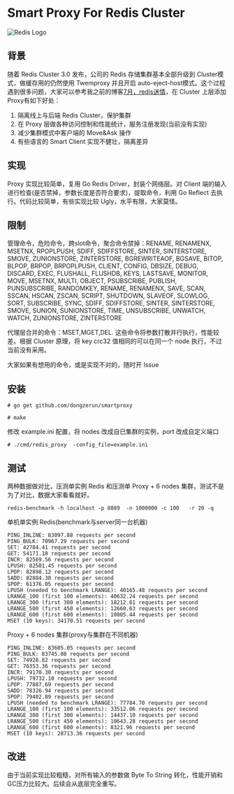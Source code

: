 # Smart Proxy For Redis Cluster
![Redis Logo](http://redis.io/images/redis-white.png)

## 背景

随着 Redis Cluster 3.0 发布，公司的 Redis 存储集群基本全部升级到 Cluster模式，做缓存用的仍然使用 Twemproxy 并且开启 auto-eject-host模式。这个过程遇到很多问题，大家可以参考我之前的博客[7月，redis迷情](http://www.jianshu.com/p/9fdb1aece269)，在 Cluster 上层添加 Proxy有如下好处：

1. 隔离线上与后端 Redis Cluster，保护集群
2. 在 Proxy 层做各种访问控制和性能统计，服务注册发现(当前没有实现)
3. 减少集群模式中客户端的 Move&Ask 操作
4. 有些语言的 Smart Client 实现不健壮，隔离差异

## 实现

Proxy 实现比较简单，复用 Go Redis Driver，封装个网络层。对 Client 端的输入进行检查(是否禁掉，参数长度是否符合要求)，提取命令，利用 Go Reflect 去执行。代码比较简单，有些实现比较 Ugly，水平有限，大家莫怪。

## 限制

管理命令，危险命令，跨slot命令，聚合命令禁掉：RENAME, RENAMENX, MSETNX, RPOPLPUSH, SDIFF, SDIFFSTORE, SINTER, SINTERSTORE, SMOVE, ZUNIONSTORE, ZINTERSTORE, BGREWRITEAOF, BGSAVE, BITOP, BLPOP, BRPOP, BRPOPLPUSH, CLIENT, CONFIG, DBSIZE, DEBUG, DISCARD, EXEC, FLUSHALL, FLUSHDB, KEYS, LASTSAVE, MONITOR, MOVE, MSETNX, MULTI, OBJECT, PSUBSCRIBE, PUBLISH, PUNSUBSCRIBE, RANDOMKEY, RENAME, RENAMENX, SAVE, SCAN, SSCAN, HSCAN, ZSCAN, SCRIPT, SHUTDOWN, SLAVEOF, SLOWLOG, SORT, SUBSCRIBE, SYNC, SDIFF, SDIFFSTORE, SINTER, SINTERSTORE, SMOVE, SUNION, SUNIONSTORE, TIME, UNSUBSCRIBE, UNWATCH, WATCH, ZUNIONSTORE, ZINTERSTORE

代理层合并的命令：MSET,MGET,DEL. 这些命令将参数打散并行执行，性能较差。根据 Cluster 原理，将 key crc32 值相同的可以在同一个 node 执行，不过当前没有采用。

大家如果有想用的命令，或是实现不对的，随时开 Issue

## 安装

```
# go get github.com/dongzerun/smartproxy

```

```
# make

```

修改 example.ini 配置，将 nodes 改成自已集群的实例，port 改成自定义端口

```
# ./cmd/redis_proxy  -config_file=example.ini

```


## 测试

两种数据做对比，压测单实例 Redis 和压测单 Proxy + 6 nodes 集群，测试不是为了对比，数据大家看看就好。

```
redis-benchmark -h localhost -p 8889  -n 1000000 -c 100   -r 20 -q 

```

单机单实例 Redis(benchmark与server同一台机器)

```
PING_INLINE: 83097.88 requests per second
PING_BULK: 70967.29 requests per second
SET: 42784.41 requests per second
GET: 54171.18 requests per second
INCR: 82569.56 requests per second
LPUSH: 82501.45 requests per second
LPOP: 82898.12 requests per second
SADD: 82884.38 requests per second
SPOP: 61376.05 requests per second
LPUSH (needed to benchmark LRANGE): 40165.48 requests per second
LRANGE_100 (first 100 elements): 40632.24 requests per second
LRANGE_300 (first 300 elements): 18212.61 requests per second
LRANGE_500 (first 450 elements): 12660.63 requests per second
LRANGE_600 (first 600 elements): 10805.44 requests per second
MSET (10 keys): 34170.51 requests per second
```

Proxy + 6 nodes 集群(proxy与集群在不同机器)

```
PING_INLINE: 83605.05 requests per second
PING_BULK: 83745.08 requests per second
SET: 74928.82 requests per second
GET: 76353.36 requests per second
INCR: 79170.30 requests per second
LPUSH: 79732.10 requests per second
LPOP: 77887.69 requests per second
SADD: 78326.94 requests per second
SPOP: 79402.89 requests per second
LPUSH (needed to benchmark LRANGE): 77784.70 requests per second
LRANGE_100 (first 100 elements): 33512.06 requests per second
LRANGE_300 (first 300 elements): 14437.10 requests per second
LRANGE_500 (first 450 elements): 10643.28 requests per second
LRANGE_600 (first 600 elements): 8321.96 requests per second
MSET (10 keys): 28713.36 requests per second
```

## 改进

由于当前实现比较粗糙，对所有输入的参数做 Byte To String 转化，性能开销和GC压力比较大。后续会从底层完全重写。